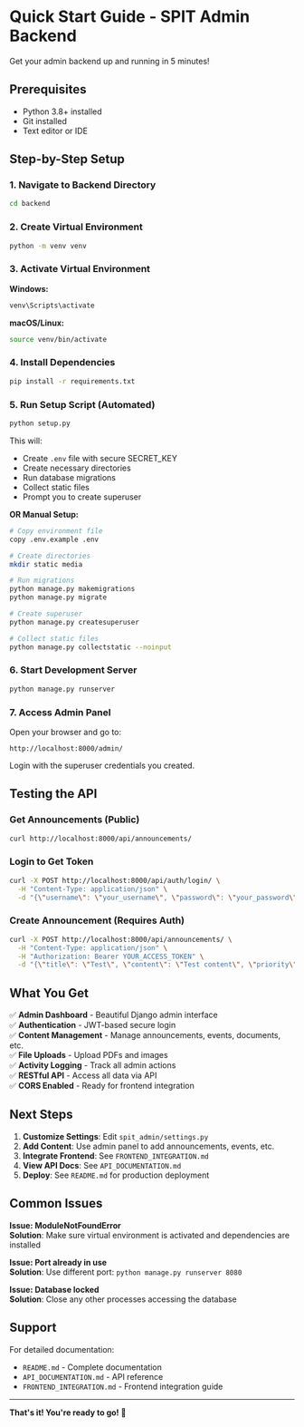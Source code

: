 # Quick Start Guide - SPIT Admin Backend

Get your admin backend up and running in 5 minutes!

## Prerequisites
- Python 3.8+ installed
- Git installed
- Text editor or IDE

## Step-by-Step Setup

### 1. Navigate to Backend Directory
```bash
cd backend
```

### 2. Create Virtual Environment
```bash
python -m venv venv
```

### 3. Activate Virtual Environment

**Windows:**
```bash
venv\Scripts\activate
```

**macOS/Linux:**
```bash
source venv/bin/activate
```

### 4. Install Dependencies
```bash
pip install -r requirements.txt
```

### 5. Run Setup Script (Automated)
```bash
python setup.py
```

This will:
- Create `.env` file with secure SECRET_KEY
- Create necessary directories
- Run database migrations
- Collect static files
- Prompt you to create superuser

**OR Manual Setup:**

```bash
# Copy environment file
copy .env.example .env

# Create directories
mkdir static media

# Run migrations
python manage.py makemigrations
python manage.py migrate

# Create superuser
python manage.py createsuperuser

# Collect static files
python manage.py collectstatic --noinput
```

### 6. Start Development Server
```bash
python manage.py runserver
```

### 7. Access Admin Panel
Open your browser and go to:
```
http://localhost:8000/admin/
```

Login with the superuser credentials you created.

## Testing the API

### Get Announcements (Public)
```bash
curl http://localhost:8000/api/announcements/
```

### Login to Get Token
```bash
curl -X POST http://localhost:8000/api/auth/login/ \
  -H "Content-Type: application/json" \
  -d "{\"username\": \"your_username\", \"password\": \"your_password\"}"
```

### Create Announcement (Requires Auth)
```bash
curl -X POST http://localhost:8000/api/announcements/ \
  -H "Content-Type: application/json" \
  -H "Authorization: Bearer YOUR_ACCESS_TOKEN" \
  -d "{\"title\": \"Test\", \"content\": \"Test content\", \"priority\": \"medium\", \"is_active\": true}"
```

## What You Get

✅ **Admin Dashboard** - Beautiful Django admin interface  
✅ **Authentication** - JWT-based secure login  
✅ **Content Management** - Manage announcements, events, documents, etc.  
✅ **File Uploads** - Upload PDFs and images  
✅ **Activity Logging** - Track all admin actions  
✅ **RESTful API** - Access all data via API  
✅ **CORS Enabled** - Ready for frontend integration  

## Next Steps

1. **Customize Settings**: Edit `spit_admin/settings.py`
2. **Add Content**: Use admin panel to add announcements, events, etc.
3. **Integrate Frontend**: See `FRONTEND_INTEGRATION.md`
4. **View API Docs**: See `API_DOCUMENTATION.md`
5. **Deploy**: See `README.md` for production deployment

## Common Issues

**Issue: ModuleNotFoundError**  
**Solution**: Make sure virtual environment is activated and dependencies are installed

**Issue: Port already in use**  
**Solution**: Use different port: `python manage.py runserver 8080`

**Issue: Database locked**  
**Solution**: Close any other processes accessing the database

## Support

For detailed documentation:
- `README.md` - Complete documentation
- `API_DOCUMENTATION.md` - API reference
- `FRONTEND_INTEGRATION.md` - Frontend integration guide

---

**That's it! You're ready to go! 🚀**
